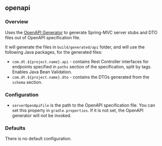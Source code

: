 ## openapi
### Overview
Uses the [OpenAPI Generator](https://openapi-generator.tech) to generate Spring-MVC server stubs
and DTO files out of OpenAPI specification file.

It will generate the files in `build/generated/api` folder, and will use the following Java
packages, for the generated files:
* `com.dt.${project.name}.api` - contains Rest Controller interfaces for endpoints specified
  in `paths` section of the specification, split by tags. Enables Java Bean Validation.
* `com.dt.${project.name}.dto` - contains the DTOs generated from the `schema` section.


### Configuration
* `serverOpenApiFile` is the path to the OpenAPI specification file. You can set this property
  in `gradle.properties`. If it is not set, the OpenAPI generator will not be invoked.


### Defaults
There is no default configuration.
